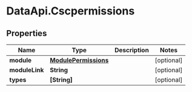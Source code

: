 # DataApi.Cscpermissions

## Properties
Name | Type | Description | Notes
------------ | ------------- | ------------- | -------------
**module** | [**ModulePermissions**](ModulePermissions.md) |  | [optional] 
**moduleLink** | **String** |  | [optional] 
**types** | **[String]** |  | [optional] 
